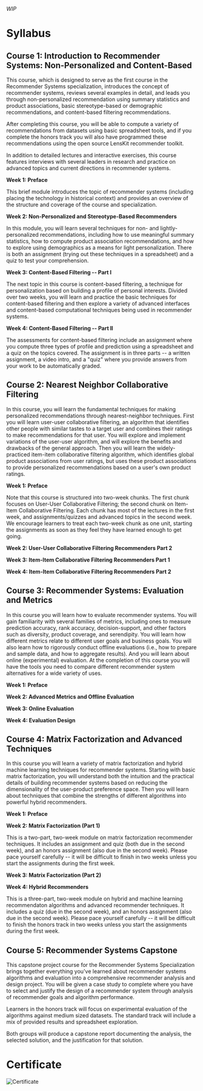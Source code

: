 *WIP*

# Syllabus

## Course 1: Introduction to Recommender Systems: Non-Personalized and Content-Based

This course, which is designed to serve as the first course in the Recommender Systems specialization, introduces the concept of recommender systems, reviews several examples in detail, and leads you through non-personalized recommendation using summary statistics and product associations, basic stereotype-based or demographic recommendations, and content-based filtering recommendations. 

After completing this course, you will be able to compute a variety of recommendations from datasets using basic spreadsheet tools, and if you complete the honors track you will also have programmed these recommendations using the open source LensKit recommender toolkit.  

In addition to detailed lectures and interactive exercises, this course features interviews with several leaders in research and practice on advanced topics and current directions in recommender systems.

**Week 1: Preface**

This brief module introduces the topic of recommender systems (including placing the technology in historical context) and provides an overview of the structure and coverage of the course and specialization.

**Week 2: Non-Personalized and Stereotype-Based Recommenders**

In this module, you will learn several techniques for non- and lightly-personalized recommendations, including how to use meaningful summary statistics, how to compute product association recommendations, and how to explore using demographics as a means for light personalization. There is both an assignment (trying out these techniques in a spreadsheet) and a quiz to test your comprehension.

**Week 3: Content-Based Filtering -- Part I**

The next topic in this course is content-based filtering, a technique for personalization based on building a profile of personal interests. Divided over two weeks, you will learn and practice the basic techniques for content-based filtering and then explore a variety of advanced interfaces and content-based computational techniques being used in recommender systems.

**Week 4: Content-Based Filtering -- Part II**

The assessments for content-based filtering include an assignment where you compute three types of profile and prediction using a spreadsheet and a quiz on the topics covered. The assignment is in three parts -- a written assignment, a video intro, and a "quiz" where you provide answers from your work to be automatically graded.


## Course 2: Nearest Neighbor Collaborative Filtering

In this course, you will learn the fundamental techniques for making personalized recommendations through nearest-neighbor techniques.  First you will learn user-user collaborative filtering, an algorithm that identifies other people with similar tastes to a target user and combines their ratings to make recommendations for that user. You will explore and implement variations of the user-user algorithm, and will explore the benefits and drawbacks of the general approach.  Then you will learn the widely-practiced item-item collaborative filtering algorithm, which identifies global product associations from user ratings, but uses these product associations to provide personalized recommendations based on a user's own product ratings.

**Week 1: Preface**

Note that this course is structured into two-week chunks. The first chunk focuses on User-User Collaborative Filtering; the second chunk on Item-Item Collaborative Filtering. Each chunk has most of the lectures in the first week, and assignments/quizzes and advanced topics in the second week. We encourage learners to treat each two-week chunk as one unit, starting the assignments as soon as they feel they have learned enough to get going.

**Week 2: User-User Collaborative Filtering Recommenders Part 2**


**Week 3: Item-Item Collaborative Filtering Recommenders Part 1**


**Week 4: Item-Item Collaborative Filtering Recommenders Part 2**


## Course 3: Recommender Systems: Evaluation and Metrics

In this course you will learn how to evaluate recommender systems.  You will gain familiarity with several families of metrics, including ones to measure prediction accuracy, rank accuracy, decision-support, and other factors such as diversity, product coverage, and serendipity.  You will learn how different metrics relate to different user goals and business goals.  You will also learn how to rigorously conduct offline evaluations (i.e., how to prepare and sample data, and how to aggregate results).  And you will learn about online (experimental) evaluation.  At the completion of this course you will have the tools you need to compare different recommender system alternatives for a wide variety of uses.

**Week 1: Preface**


**Week 2: Advanced Metrics and Offline Evaluation**


**Week 3: Online Evaluation**


**Week 4: Evaluation Design**


## Course 4: Matrix Factorization and Advanced Techniques

In this course you will learn a variety of matrix factorization and hybrid machine learning techniques for recommender systems.  Starting with basic matrix factorization, you will understand both the intuition and the practical details of building recommender systems based on reducing the dimensionality of the user-product preference space.  Then you will learn about techniques that combine the strengths of different algorithms into powerful hybrid recommenders.

**Week 1: Preface**


**Week 2: Matrix Factorization (Part 1)**

This is a two-part, two-week module on matrix factorization recommender techniques. It includes an assignment and quiz (both due in the second week), and an honors assignment (also due in the second week). Please pace yourself carefully -- it will be difficult to finish in two weeks unless you start the assignments during the first week.

**Week 3: Matrix Factorization (Part 2)**


**Week 4: Hybrid Recommenders**

This is a three-part, two-week module on hybrid and machine learning recommendaton algorithms and advanced recommender techniques. It includes a quiz (due in the second week), and an honors assignment (also due in the second week). Please pace yourself carefully -- it will be difficult to finish the honors track in two weeks unless you start the assignments during the first week.



## Course 5: Recommender Systems Capstone

This capstone project course for the Recommender Systems Specialization brings together everything you've learned about recommender systems algorithms and evaluation into a comprehensive recommender analysis and design project.  You will be given a case study to complete where you have to select and justify the design of a recommender system through analysis of recommender goals and algorithm performance.  

Learners in the honors track will focus on experimental evaluation of the algorithms against medium sized datasets.  The standard track will include a mix of provided results and spreadsheet exploration.

Both groups will produce a capstone report documenting the analysis, the selected solution, and the justification for that solution.


# Certificate

![Certificate]()